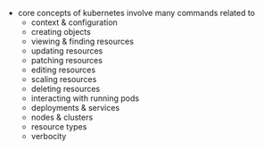 - core concepts of kubernetes involve many commands related to 
    - context & configuration
    - creating objects
    - viewing & finding resources
    - updating resources
    - patching resources
    - editing resources
    - scaling resources
    - deleting resources
    - interacting with running pods
    - deployments & services
    - nodes & clusters
    - resource types
    - verbocity
